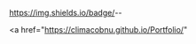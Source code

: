 https://img.shields.io/badge/<LABEL>-<MESSAGE>-<green>



  
  <a href="https://climacobnu.github.io/Portfolio/"
